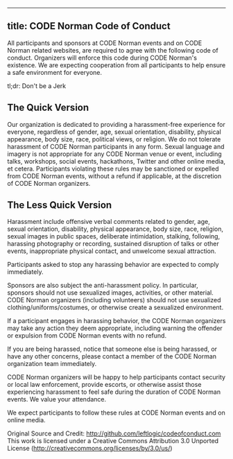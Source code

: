 ----
title: CODE Norman Code of Conduct
---

All participants and sponsors at CODE Norman events and on CODE Norman related websites, are required to agree with the following code of conduct. Organizers will enforce this code during CODE Norman's existence. We are expecting cooperation from all participants to help ensure a safe environment for everyone.

tl;dr: Don't be a Jerk

## The Quick Version

Our organization is dedicated to providing a harassment-free experience for everyone, regardless of gender, age, sexual orientation, disability, physical appearance, body size, race, political views, or religion. We do not tolerate harassment of CODE Norman participants in any form. Sexual language and imagery is not appropriate for any CODE Norman venue or event, including talks, workshops, social events, hackathons, Twitter and other online media, et cetera. Participants violating these rules may be sanctioned or expelled from CODE Norman events, without a refund if applicable, at the discretion of CODE Norman organizers.

## The Less Quick Version

Harassment include offensive verbal comments related to gender, age, sexual orientation, disability, physical appearance, body size, race, religion, sexual images in public spaces, deliberate intimidation, stalking, following, harassing photography or recording, sustained disruption of talks or other events, inappropriate physical contact, and unwelcome sexual attraction.

Participants asked to stop any harassing behavior are expected to comply immediately.

Sponsors are also subject the anti-harassment policy. In particular, sponsors should not use sexualized images, activities, or other material. CODE Norman organizers (including volunteers) should not use sexualized clothing/uniforms/costumes, or otherwise create a sexualized environment.

If a participant engages in harassing behavior, the CODE Norman organizers may take any action they deem appropriate, including warning the offender or expulsion from CODE Norman events with no refund. 

If you are being harassed, notice that someone else is being harassed, or have any other concerns, please contact a member of the CODE Norman organization team immediately. 

CODE Norman organizers will be happy to help participants contact security or local law enforcement, provide escorts, or otherwise assist those experiencing harassment to feel safe during the duration of CODE Norman events. We value your attendance. 

We expect participants to follow these rules at CODE Norman events and on online media.

Original Source and Credit: http://github.com/leftlogic/codeofconduct.com
This work is licensed under a Creative Commons Attribution 3.0 Unported License (http://creativecommons.org/licenses/by/3.0/us/)
